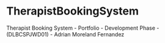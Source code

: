 # TherapistBookingSystem
Therapist Booking System - Portfolio - Development Phase -  (DLBCSPJWD01)​  - Adrian Moreland Fernandez
